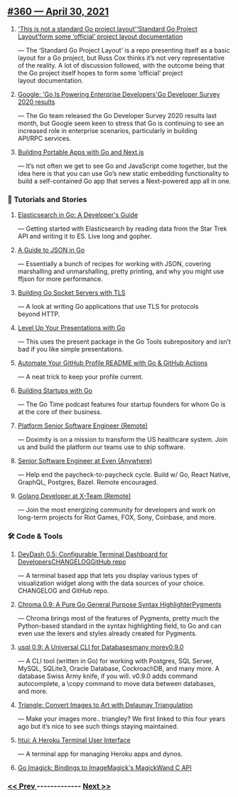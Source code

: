 ## [#​360 — April 30, 2021](https://golangweekly.com/issues/360)

1. ['This is not a standard Go project layout'‘Standard Go Project Layout’form some ‘official’ project layout documentation](https://golangweekly.com/link/107264/web)

     — The ‘Standard Go Project Layout’ is a repo presenting itself as a basic layout for a Go project, but Russ Cox thinks it’s not very representative of the reality. A lot of discussion followed, with the outcome being that the Go project itself hopes to form some ‘official’ project layout documentation.
1. [Google: 'Go Is Powering Enterprise Developers'Go Developer Survey 2020 results](https://golangweekly.com/link/107267/web)

     — The Go team released the Go Developer Survey 2020 results last month, but Google seem keen to stress that Go is continuing to see an increased role in enterprise scenarios, particularly in building API/RPC services.
1. [Building Portable Apps with Go and Next.js](https://golangweekly.com/link/107270/web)

     — It’s not often we get to see Go and JavaScript come together, but the idea here is that you can use Go’s new static embedding functionality to build a self-contained Go app that serves a Next-powered app all in one.
### 📘 Tutorials and Stories

1. [Elasticsearch in Go: A Developer's Guide](https://golangweekly.com/link/107273/web)

     — Getting started with Elasticsearch by reading data from the Star Trek API and writing it to ES. Live long and gopher.
1. [A Guide to JSON in Go](https://golangweekly.com/link/107274/web)

     — Essentially a bunch of recipes for working with JSON, covering marshalling and unmarshalling, pretty printing, and why you might use ffjson for more performance.
1. [Building Go Socket Servers with TLS](https://golangweekly.com/link/107275/web)

     — A look at writing Go applications that use TLS for protocols beyond HTTP.
1. [Level Up Your Presentations with Go](https://golangweekly.com/link/107277/web)

     — This uses the present package in the Go Tools subrepository and isn’t bad if you like simple presentations.
1. [Automate Your GitHub Profile README with Go & GitHub Actions](https://golangweekly.com/link/107295/web)

     — A neat trick to keep your profile current.
1. [Building Startups with Go](https://golangweekly.com/link/107279/web)

     — The Go Time podcast features four startup founders for whom Go is at the core of their business.
1. [Platform Senior Software Engineer (Remote)](https://golangweekly.com/link/107280/web)

     — Doximity is on a mission to transform the US healthcare system. Join us and build the platform our teams use to ship software.
   

1. [Senior Software Engineer at Even (Anywhere)](https://golangweekly.com/link/107281/web)

     — Help end the paycheck-to-paycheck cycle. Build w/ Go, React Native, GraphQL, Postgres, Bazel. Remote encouraged.
   

1. [Golang Developer at X-Team (Remote)](https://golangweekly.com/link/107282/web)

     — Join the most energizing community for developers and work on long-term projects for Riot Games, FOX, Sony, Coinbase, and more.
   

### 🛠 Code & Tools

1. [DevDash 0.5: Configurable Terminal Dashboard for DevelopersCHANGELOGGitHub repo](https://golangweekly.com/link/107283/web)

     — A terminal based app that lets you display various types of visualization widget along with the data sources of your choice. CHANGELOG and GitHub repo.
1. [Chroma 0.9: A Pure Go General Purpose Syntax HighlighterPygments](https://golangweekly.com/link/107286/web)

     — Chroma brings most of the features of Pygments, pretty much the Python-based standard in the syntax highlighting field, to Go and can even use the lexers and styles already created for Pygments.
1. [usql 0.9: A Universal CLI for Databasesmany morev0.9.0](https://golangweekly.com/link/107289/web)

     — A CLI tool (written in Go) for working with Postgres, SQL Server, MySQL, SQLite3, Oracle Database, CockroachDB, and many more. A database Swiss Army knife, if you will. v0.9.0 adds command autocomplete, a \copy command to move data between databases, and more.
1. [Triangle: Convert Images to Art with Delaunay Triangulation](https://golangweekly.com/link/107292/web)

     — Make your images more.. triangley? We first linked to this four years ago but it’s nice to see such things staying maintained.
1. [htui: A Heroku Terminal User Interface](https://golangweekly.com/link/107293/web)

     — A terminal app for managing Heroku apps and dynos.
1. [Go Imagick: Bindings to ImageMagick's MagickWand C API](https://golangweekly.com/link/107294/web)


### [ << Prev ](golangweekly-359.md) ------------- [ Next >> ](golangweekly-361.md)